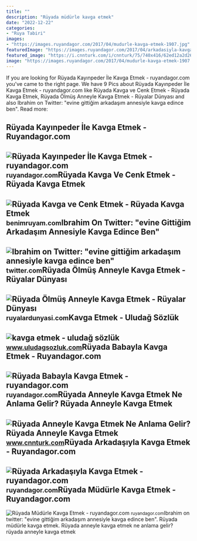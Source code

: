 ```yaml
---
title: ""
description: "Rüyada müdürle kavga etmek"
date: "2022-12-22"
categories:
- "Ruya Tabiri"
images:
- "https://images.ruyandagor.com/2017/04/mudurle-kavga-etmek-1907.jpg"
featuredImage: "https://images.ruyandagor.com/2017/04/arkadasiyla-kavga-etmek-1334.jpg"
featured_image: "https://i.cnnturk.com/i/cnnturk/75/740x416/62ed12a2d265a20a14241fd7.jpg"
image: "https://images.ruyandagor.com/2017/04/mudurle-kavga-etmek-1907.jpg"
---
```


If you are looking for Rüyada Kayınpeder İle Kavga Etmek - ruyandagor.com you've came to the right page. We have 9 Pics about Rüyada Kayınpeder İle Kavga Etmek - ruyandagor.com like Rüyada Kavga ve Cenk Etmek - Rüyada Kavga Etmek, Rüyada Ölmüş Anneyle Kavga Etmek - Rüyalar Dünyası and also Ibrahim on Twitter: "evine gittiğim arkadaşım annesiyle kavga edince ben". Read more:

Rüyada Kayınpeder İle Kavga Etmek - Ruyandagor.com
--------------------------------------------------

 ![Rüyada Kayınpeder İle Kavga Etmek - ruyandagor.com](https://images.ruyandagor.com/2017/04/kayinpeder-ile-kavga-etmek-2329.jpg) <small>ruyandagor.com</small>Rüyada Kavga Ve Cenk Etmek - Rüyada Kavga Etmek
-----------------------------------------------

 ![Rüyada Kavga ve Cenk Etmek - Rüyada Kavga Etmek](https://benimruyam.com/wp-content/uploads/2021/06/Kavga-etmek1-min.jpg) <small>benimruyam.com</small>Ibrahim On Twitter: "evine Gittiğim Arkadaşım Annesiyle Kavga Edince Ben"
-------------------------------------------------------------------------

 ![Ibrahim on Twitter: "evine gittiğim arkadaşım annesiyle kavga edince ben"](https://pbs.twimg.com/media/FeFsGVTX0AUTHFG.jpg) <small>twitter.com</small>Rüyada Ölmüş Anneyle Kavga Etmek - Rüyalar Dünyası
--------------------------------------------------

 ![Rüyada Ölmüş Anneyle Kavga Etmek - Rüyalar Dünyası](http://ruyalardunyasi.com/wp-content/uploads/2030/03/Rüyada-Ölmüş-Anneyle-Kavga-Etmek.jpg) <small>ruyalardunyasi.com</small>Kavga Etmek - Uludağ Sözlük
---------------------------

 ![kavga etmek - uludağ sözlük](https://galeri12.uludagsozluk.com/584/kavga-etmek_840662.jpg) <small>www.uludagsozluk.com</small>Rüyada Babayla Kavga Etmek - Ruyandagor.com
-------------------------------------------

 ![Rüyada Babayla Kavga Etmek - ruyandagor.com](https://images.ruyandagor.com/2017/04/babayla-kavga-etmek-0214.jpg) <small>ruyandagor.com</small>Rüyada Anneyle Kavga Etmek Ne Anlama Gelir? Rüyada Anneyle Kavga Etmek
----------------------------------------------------------------------

 ![Rüyada Anneyle Kavga Etmek Ne Anlama Gelir? Rüyada Anneyle Kavga Etmek](https://i.cnnturk.com/i/cnnturk/75/740x416/62ed12a2d265a20a14241fd7.jpg) <small>www.cnnturk.com</small>Rüyada Arkadaşıyla Kavga Etmek - Ruyandagor.com
-----------------------------------------------

 ![Rüyada Arkadaşıyla Kavga Etmek - ruyandagor.com](https://images.ruyandagor.com/2017/04/arkadasiyla-kavga-etmek-1334.jpg) <small>ruyandagor.com</small>Rüyada Müdürle Kavga Etmek - Ruyandagor.com
-------------------------------------------

 ![Rüyada Müdürle Kavga Etmek - ruyandagor.com](https://images.ruyandagor.com/2017/04/mudurle-kavga-etmek-1907.jpg) <small>ruyandagor.com</small>Ibrahim on twitter: "evine gittiğim arkadaşım annesiyle kavga edince ben". Rüyada müdürle kavga etmek. Rüyada anneyle kavga etmek ne anlama gelir? rüyada anneyle kavga etmek
